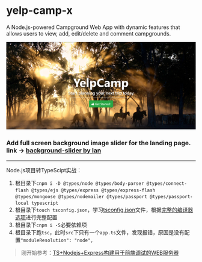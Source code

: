 # yelp-camp-x
A Node.js-powered Campground Web App with dynamic features that allows users to view, add, edit/delete and comment campgrounds. 

![screenshot](./views/img/background.png)

### Add full screen background image slider for the landing page. link -> [background-slider by Ian](https://github.com/nax3t/background-slider)

----

Node.js项目转TypeScipt实战：

1. 根目录下`cnpm i -D @types/node @types/body-parser @types/connect-flash @types/ejs @types/express @types/express-flash @types/mongoose @types/nodemailer @types/passport @types/passport-local typescript`
2. 根目录下`touch tsconfig.json`，学习[tsconfig.json][tsconfig.json - link]文件，根据[完整的编译器选项][compiler-options - link]进行完整配置
3. 根目录下`cnpm i -S`必要依赖项
4. 根目录下跑`tsc`，此时`src`下只有一个`app.ts`文件，发现报错，原因是没有配置`"moduleResolution": "node",`

> 刚开始参考：[TS+Nodejs+Express构建用于前端调试的WEB服务器](https://juejin.im/post/6844903636418428936)

[tsconfig.json - link]: https://www.tslang.cn/docs/handbook/tsconfig-json.html
[compiler-options - link]: https://www.tslang.cn/docs/handbook/compiler-options.html